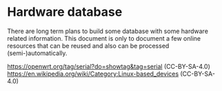 # Hardware database

There are long term plans to build some database with some hardware related
information. This document is only to document a few online resources that
can be reused and also can be processed (semi-)automatically.

<https://openwrt.org/tag/serial?do=showtag&tag=serial> (CC-BY-SA-4.0)
<https://en.wikipedia.org/wiki/Category:Linux-based_devices> (CC-BY-SA-4.0)

